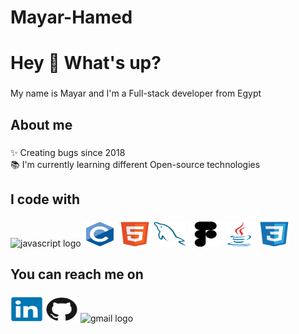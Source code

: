 # Mayar-Hamed
<h1 align="left">Hey 👋 What's up?</h1>

###

<p align="left">My name is Mayar and I'm a Full-stack developer from Egypt</p>

###

<h2 align="left">About me</h2>

###

<p align="left">✨ Creating bugs since 2018<br>📚 I'm currently learning different Open-source technologies<br>

###

<h2 align="left">I code with</h2>

###

<div align="left">
  <img src="https://cdn.jsdelivr.net/gh/devicons/devicon/icons/javascript/javascript-original.svg" height="40" width="52" alt="javascript logo"  />
  <img src="https://github.com/devicons/devicon/blob/master/icons/c/c-original.svg" height="40" width="52" alt="C logo"  />
  <img src="https://github.com/devicons/devicon/blob/master/icons/html5/html5-original.svg" height="40" width="52" alt="html logo"  />
  <img src="https://github.com/devicons/devicon/blob/master/icons/mysql/mysql-original.svg" height="40" width="52" alt="mysql logo"  />
  <img src="https://github.com/devicons/devicon/blob/master/icons/figma/figma-plain.svg" height="40" width="52" alt="figma logo"  />
  <img src="https://github.com/devicons/devicon/blob/master/icons/java/java-original.svg" height="40" width="52" alt="java logo"  />
  <img src="https://github.com/devicons/devicon/blob/master/icons/css3/css3-original.svg" height="40" width="52" alt="css logo"  />
</div>

<h2 align="left">You can reach me on</h2>

###

<div align="left">
  <img src="https://github.com/devicons/devicon/blob/master/icons/linkedin/linkedin-original.svg" height="40" width="52" alt="linkedin logo"  />
  <img src="https://github.com/devicons/devicon/blob/master/icons/github/github-original.svg" height="40" width="52" alt="github logo"  />
    <img src="https://www.kindpng.com/picc/m/27-277891_logo-gmail-png-file-gmail-icon-svg-wikimedia.png" height="40" width="52" alt="gmail logo"  />

</div>
